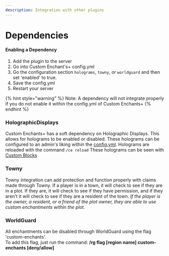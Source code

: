 ```yaml
---
description: Integration with other plugins
---
```


# Dependencies

#### Enabling **a Dependency**

1. Add the plugin to the server
2. Go into Custom Enchant's+ config.yml
3. Go the configuration section `holograms`,  `towny`, or `worldguard` and then set 'enabled' to true.
4. Save the config.yml
5. Restart your server

{% hint style="warning" %}
Note: A dependency will not integrate properly if you do not enable it within the config.yml of Custom Enchants+
{% endhint %}

### HolographicDisplays

Custom Enchants+ has a soft dependency on Holographic Displays. This allows for holograms to be enabled or disabled. These holograms can be configured to an admin's liking within the [config.yml](configuration-files/config.yml.md). Holograms are reloaded with the command `/ce reload` These holograms can be seen with [Custom Blocks](custom-blocks.md)

### **Towny**

Towny integration can add protection and function properly with claims made through Towny. If a player is in a town, it will check to see if they are in a plot. If they are, it will check to see if they have permission, and if they aren't it will check to see if they are a resident of the town. _If the player is the owner, a resident, or a friend of the plot owner, they are able to use custom enchantments within the plot._

### WorldGuard

All enchantments can be disabled through WorldGuard using the flag 'custom-enchants'.  
To add this flag, just run the command: **/rg flag \[region name\] custom-enchants \[deny/allow\]**

